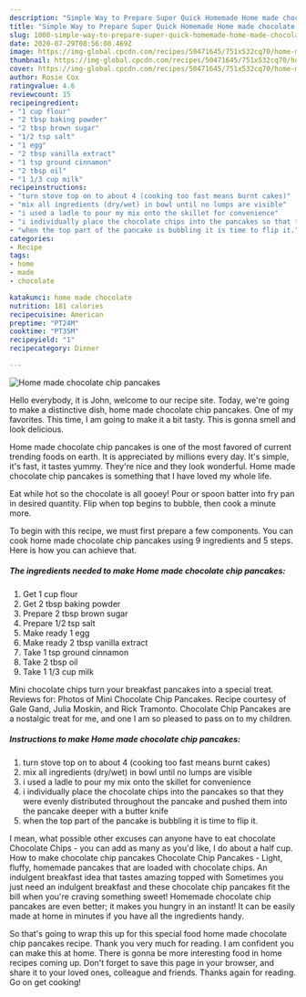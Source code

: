 ```yaml
---
description: "Simple Way to Prepare Super Quick Homemade Home made chocolate chip pancakes"
title: "Simple Way to Prepare Super Quick Homemade Home made chocolate chip pancakes"
slug: 1000-simple-way-to-prepare-super-quick-homemade-home-made-chocolate-chip-pancakes
date: 2020-07-29T08:56:08.469Z
image: https://img-global.cpcdn.com/recipes/50471645/751x532cq70/home-made-chocolate-chip-pancakes-recipe-main-photo.jpg
thumbnail: https://img-global.cpcdn.com/recipes/50471645/751x532cq70/home-made-chocolate-chip-pancakes-recipe-main-photo.jpg
cover: https://img-global.cpcdn.com/recipes/50471645/751x532cq70/home-made-chocolate-chip-pancakes-recipe-main-photo.jpg
author: Rosie Cox
ratingvalue: 4.6
reviewcount: 15
recipeingredient:
- "1 cup flour"
- "2 tbsp baking powder"
- "2 tbsp brown sugar"
- "1/2 tsp salt"
- "1 egg"
- "2 tbsp vanilla extract"
- "1 tsp ground cinnamon"
- "2 tbsp oil"
- "1 1/3 cup milk"
recipeinstructions:
- "turn stove top on to about 4 (cooking too fast means burnt cakes)"
- "mix all ingredients (dry/wet) in bowl until no lumps are visible"
- "i used a ladle to pour my mix onto the skillet for convenience"
- "i individually place the chocolate chips into the pancakes so that they were evenly distributed throughout the pancake and pushed them into the pancake deeper with a butter knife"
- "when the top part of the pancake is bubbling it is time to flip it."
categories:
- Recipe
tags:
- home
- made
- chocolate

katakunci: home made chocolate 
nutrition: 181 calories
recipecuisine: American
preptime: "PT24M"
cooktime: "PT35M"
recipeyield: "1"
recipecategory: Dinner

---
```



![Home made chocolate chip pancakes](https://img-global.cpcdn.com/recipes/50471645/751x532cq70/home-made-chocolate-chip-pancakes-recipe-main-photo.jpg)

Hello everybody, it is John, welcome to our recipe site. Today, we're going to make a distinctive dish, home made chocolate chip pancakes. One of my favorites. This time, I am going to make it a bit tasty. This is gonna smell and look delicious.

Home made chocolate chip pancakes is one of the most favored of current trending foods on earth. It is appreciated by millions every day. It's simple, it's fast, it tastes yummy. They're nice and they look wonderful. Home made chocolate chip pancakes is something that I have loved my whole life.

Eat while hot so the chocolate is all gooey! Pour or spoon batter into fry pan in desired quantity. Flip when top begins to bubble, then cook a minute more.


To begin with this recipe, we must first prepare a few components. You can cook home made chocolate chip pancakes using 9 ingredients and 5 steps. Here is how you can achieve that.

<!--inarticleads1-->

##### The ingredients needed to make Home made chocolate chip pancakes:

1. Get 1 cup flour
1. Get 2 tbsp baking powder
1. Prepare 2 tbsp brown sugar
1. Prepare 1/2 tsp salt
1. Make ready 1 egg
1. Make ready 2 tbsp vanilla extract
1. Take 1 tsp ground cinnamon
1. Take 2 tbsp oil
1. Take 1 1/3 cup milk


Mini chocolate chips turn your breakfast pancakes into a special treat. Reviews for: Photos of Mini Chocolate Chip Pancakes. Recipe courtesy of Gale Gand, Julia Moskin, and Rick Tramonto. Chocolate Chip Pancakes are a nostalgic treat for me, and one I am so pleased to pass on to my children. 

<!--inarticleads2-->

##### Instructions to make Home made chocolate chip pancakes:

1. turn stove top on to about 4 (cooking too fast means burnt cakes)
1. mix all ingredients (dry/wet) in bowl until no lumps are visible
1. i used a ladle to pour my mix onto the skillet for convenience
1. i individually place the chocolate chips into the pancakes so that they were evenly distributed throughout the pancake and pushed them into the pancake deeper with a butter knife
1. when the top part of the pancake is bubbling it is time to flip it.


I mean, what possible other excuses can anyone have to eat chocolate Chocolate Chips - you can add as many as you&#39;d like, I do about a half cup. How to make chocolate chip pancakes Chocolate Chip Pancakes - Light, fluffy, homemade pancakes that are loaded with chocolate chips. An indulgent breakfast idea that tastes amazing topped with Sometimes you just need an indulgent breakfast and these chocolate chip pancakes fit the bill when you&#39;re craving something sweet! Homemade chocolate chip pancakes are even better; it makes you hungry in an instant! It can be easily made at home in minutes if you have all the ingredients handy. 

So that's going to wrap this up for this special food home made chocolate chip pancakes recipe. Thank you very much for reading. I am confident you can make this at home. There is gonna be more interesting food in home recipes coming up. Don't forget to save this page in your browser, and share it to your loved ones, colleague and friends. Thanks again for reading. Go on get cooking!
